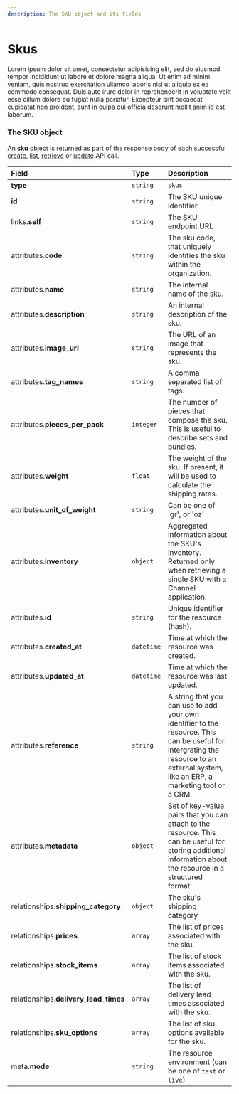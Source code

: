 ```yaml
---
description: The SKU object and its fields
---
```


# Skus

Lorem ipsum dolor sit amet, consectetur adipisicing elit, sed do eiusmod tempor incididunt ut labore et dolore magna aliqua. Ut enim ad minim veniam, quis nostrud exercitation ullamco laboris nisi ut aliquip ex ea commodo consequat. Duis aute irure dolor in reprehenderit in voluptate velit esse cillum dolore eu fugiat nulla pariatur. Excepteur sint occaecat cupidatat non proident, sunt in culpa qui officia deserunt mollit anim id est laborum.

### The SKU object

An **sku** object is returned as part of the response body of each successful [create](create-SKU.md), [list](list-all-SKUs.md), [retrieve](retrieve-SKU.md) or [update](update-SKU.md) API call.

| Field | Type | Description |
| :--- | :--- | :--- |
| **type** | `string` | `skus` |
| **id** | `string` | The SKU unique identifier |
| links.**self** | `string` | The SKU endpoint URL |
| attributes.**code** | `string` | The sku code, that uniquely identifies the sku within the organization. |
| attributes.**name** | `string` | The internal name of the sku. |
| attributes.**description** | `string` | An internal description of the sku. |
| attributes.**image_url** | `string` | The URL of an image that represents the sku. |
| attributes.**tag_names** | `string` | A comma separated list of tags. |
| attributes.**pieces_per_pack** | `integer` | The number of pieces that compose the sku. This is useful to describe sets and bundles. |
| attributes.**weight** | `float` | The weight of the sku. If present, it will be used to calculate the shipping rates. |
| attributes.**unit_of_weight** | `string` | Can be one of 'gr', or 'oz' |
| attributes.**inventory** | `object` | Aggregated information about the SKU's inventory. Returned only when retrieving a single SKU with a Channel application. |
| attributes.**id** | `string` | Unique identifier for the resource (hash). |
| attributes.**created_at** | `datetime` | Time at which the resource was created. |
| attributes.**updated_at** | `datetime` | Time at which the resource was last updated. |
| attributes.**reference** | `string` | A string that you can use to add your own identifier to the resource. This can be useful for intergrating the resource to an external system, like an ERP, a marketing tool or a CRM. |
| attributes.**metadata** | `object` | Set of key-value pairs that you can attach to the resource. This can be useful for storing additional information about the resource in a structured format. |
| relationships.**shipping_category** | `object` | The sku's shipping category |
| relationships.**prices** | `array` | The list of prices associated with the sku. |
| relationships.**stock_items** | `array` | The list of stock items associated with the sku. |
| relationships.**delivery_lead_times** | `array` | The list of delivery lead times associated with the sku. |
| relationships.**sku_options** | `array` | The list of sku options available for the sku. |
| meta.**mode** | `string` | The resource environment \(can be one of `test` or `live`\) |

